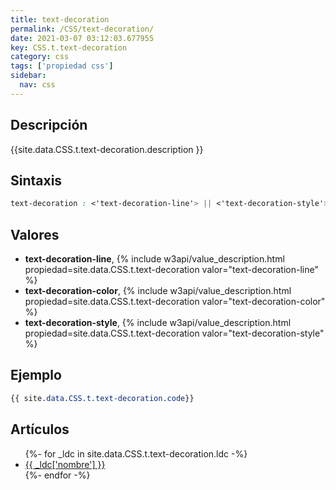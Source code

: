 ```yaml
---
title: text-decoration
permalink: /CSS/text-decoration/
date: 2021-03-07 03:12:03.677955
key: CSS.t.text-decoration
category: css
tags: ['propiedad css']
sidebar: 
  nav: css
---
```


## Descripción
{{site.data.CSS.t.text-decoration.description }}

## Sintaxis
~~~css
text-decoration : <'text-decoration-line'> || <'text-decoration-style'> || <'text-decoration-color'>
~~~

## Valores
* **text-decoration-line**,  {% include w3api/value_description.html propiedad=site.data.CSS.t.text-decoration valor="text-decoration-line" %}
* **text-decoration-color**,  {% include w3api/value_description.html propiedad=site.data.CSS.t.text-decoration valor="text-decoration-color" %}
* **text-decoration-style**,  {% include w3api/value_description.html propiedad=site.data.CSS.t.text-decoration valor="text-decoration-style" %}

## Ejemplo
~~~css
{{ site.data.CSS.t.text-decoration.code}}
~~~

## Artículos
<ul>
{%- for _ldc in site.data.CSS.t.text-decoration.ldc -%}
   <li>
       <a href="{{_ldc['url'] }}">{{ _ldc['nombre'] }}</a>
   </li>
{%- endfor -%}
</ul>
